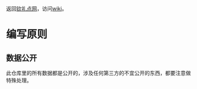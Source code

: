 返回[钦礼点网](https://www.qinli.net)，访问[wiki](https://github.com/chenqinli/log/wiki)。

# 编写原则
## 数据公开

此仓库里的所有数据都是公开的，涉及任何第三方的不宜公开的东西，都要注意做特殊处理。